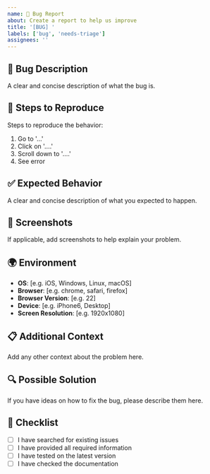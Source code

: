 ```yaml
---
name: 🐛 Bug Report
about: Create a report to help us improve
title: '[BUG] '
labels: ['bug', 'needs-triage']
assignees: ''
---
```


## 🐛 Bug Description
A clear and concise description of what the bug is.

## 🔄 Steps to Reproduce
Steps to reproduce the behavior:
1. Go to '...'
2. Click on '....'
3. Scroll down to '....'
4. See error

## ✅ Expected Behavior
A clear and concise description of what you expected to happen.

## 📱 Screenshots
If applicable, add screenshots to help explain your problem.

## 🌍 Environment
- **OS**: [e.g. iOS, Windows, Linux, macOS]
- **Browser**: [e.g. chrome, safari, firefox]
- **Browser Version**: [e.g. 22]
- **Device**: [e.g. iPhone6, Desktop]
- **Screen Resolution**: [e.g. 1920x1080]

## 📋 Additional Context
Add any other context about the problem here.

## 🔍 Possible Solution
If you have ideas on how to fix the bug, please describe them here.

## 📝 Checklist
- [ ] I have searched for existing issues
- [ ] I have provided all required information
- [ ] I have tested on the latest version
- [ ] I have checked the documentation